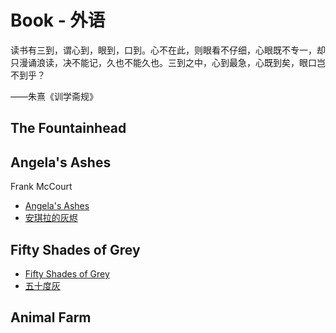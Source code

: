 # Book - 外语

读书有三到，谓心到，眼到，口到。心不在此，则眼看不仔细，心眼既不专一，却只漫诵浪读，决不能记，久也不能久也。三到之中，心到最急，心既到矣，眼口岂不到乎？

——朱熹《训学斋规》

## The Fountainhead

## Angela's Ashes

Frank McCourt

* [Angela's Ashes](http://book.douban.com/subject/1439347/)
* [安琪拉的灰烬](http://book.douban.com/subject/1440159/)

## Fifty Shades of Grey

* [Fifty Shades of Grey](http://book.douban.com/subject/10553822/)
* [五十度灰](http://book.douban.com/subject/26326479/)

## Animal Farm